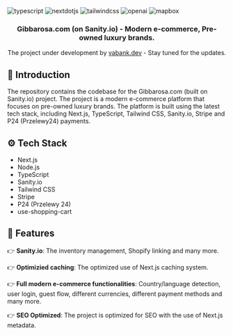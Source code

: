 <div>

  <div>
    <img src="https://img.shields.io/badge/-Typescript-black?style=for-the-badge&logoColor=white&logo=typescript&color=3178C6" alt="typescript" />
    <img src="https://img.shields.io/badge/-Next_._JS-black?style=for-the-badge&logoColor=white&logo=nextdotjs&color=000000" alt="nextdotjs" />
    <img src="https://img.shields.io/badge/-Tailwind_CSS-black?style=for-the-badge&logoColor=white&logo=tailwindcss&color=06B6D4" alt="tailwindcss" />
    <img src="https://img.shields.io/badge/-Sanity.io-black?style=for-the-badge&logoColor=white&logo=sanity&color=412991" alt="openai" />
    <img src="https://img.shields.io/badge/-stripe-black?style=for-the-badge&logoColor=white&logo=stripe&color=0000FF" alt="mapbox" />
  </div>

  <h3 align="center">Gibbarosa.com (on Sanity.io) - Modern e-commerce, Pre-owned luxury brands.</h3>

  <div align="center">
     The project under development by <a href="https://vabank.dev" target="_blank">vabank.dev</a> - Stay tuned for the updates.
  </div>
</div>

## <a name="introduction">🤖 Introduction</a>

The repository contains the codebase for the Gibbarosa.com (built on Sanity.io) project. The project is a modern e-commerce platform that focuses on pre-owned luxury brands. The platform is built using the latest tech stack, including Next.js, TypeScript, Tailwind CSS, Sanity.io, Stripe and P24 (Przelewy24) payments.

## <a name="tech-stack">⚙️ Tech Stack</a>

- Next.js
- Node.js
- TypeScript
- Sanity.io
- Tailwind CSS
- Stripe
- P24 (Przelewy 24)
- use-shopping-cart

## <a name="features">🔋 Features</a>

👉 **Sanity.io**: The inventory management, Shopify linking and many more.

👉 **Optimizied caching**: The optimized use of Next.js caching system.

👉 **Full modern e-commerce functionalities**: Country/language detection, user login, guest flow, different currencies, different payment methods and many more.

👉 **SEO Optimized**: The project is optimized for SEO with the use of Next.js metadata.
